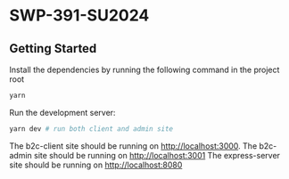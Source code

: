 # SWP-391-SU2024

## Getting Started

Install the dependencies by running the following command in the project root

```bash
yarn
```

Run the development server:

```bash
yarn dev # run both client and admin site

```

The b2c-client site should be running on [http://localhost:3000](http://localhost:3000).
The b2c-admin site should be running on [http://localhost:3001](http://localhost:3001)
The express-server site should be running on [http://localhost:8080](http://localhost:3001)
